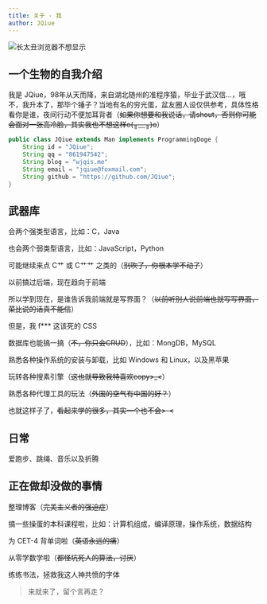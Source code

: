 ```yaml
---
title: 关于 - 我
author: JQiue
---
```


![长太丑浏览器不想显示]()

## 一个生物的自我介绍

我是 JQiue，98年从天而降，来自湖北随州的准程序猿，毕业于武汉信...，哦不，我升本了，那毕个锤子？当地有名的穷光蛋，盆友圈人设仅供参考，具体性格看你是谁，夜间行动不便加耳背者（~~如果你想要和我说话，请shout，否则你可能会面对一张高冷脸，其实我也不想这样o(╥﹏╥)o~~）

```java
public class JQiue extends Man implements ProgrammingDoge {
    String id = "JQiue";
    String qq = "861947542";
    String blog = "wjqis.me"
    String email = "jqiue@foxmail.com";
    String github = "https://github.com/JQiue";
}
```

## 武器库

会两个强类型语言，比如：C，Java

也会两个弱类型语言，比如：JavaScript，Python

可能继续来点 C艹 或 C艹艹 之类的（~~别吹了，你根本学不动了~~）

以前搞过后端，现在趋向于前端

所以学到现在，是谁告诉我前端就是写界面？（~~以前听别人说前端也就写写界面，菜比说的话真不能信~~）

但是，我 f*** 这该死的 CSS

数据库也能搞一搞（~~不，你只会CRUD~~），比如：MongDB，MySQL

熟悉各种操作系统的安装与卸载，比如 Windows 和 Linux，以及黑苹果

玩转各种搜素引擎（~~这也就导致我特喜欢copy>_<~~）

熟悉各种代理工具的玩法（~~外国的空气有中国的好？~~）

也就这样子了，~~看起来学的很多，其实一个也不会>-<~~

## 日常

爱跑步、跳绳、音乐以及折腾

## 正在做却没做的事情

整理博客（~~完美主义者的强迫症~~）

搞一些操蛋的本科课程啦，比如：计算机组成，编译原理，操作系统，数据结构

为 CET-4 背单词啦（~~英语永远的痛~~）

从零学数学啦（~~都怪坑死人的算法，讨厌~~）

练练书法，拯救我这人神共愤的字体

> 来就来了，留个言再走？
